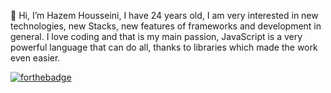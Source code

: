 👋 Hi, I’m Hazem Housseini, I have 24 years old, I am very interested in new technologies, new Stacks, new features of frameworks and development in general.
I love coding and that is my main passion, JavaScript is a very powerful language that can do all, thanks to libraries which made the work even easier. 

[![forthebadge](https://forthebadge.com/images/badges/uses-js.svg)](https://forthebadge.com)
